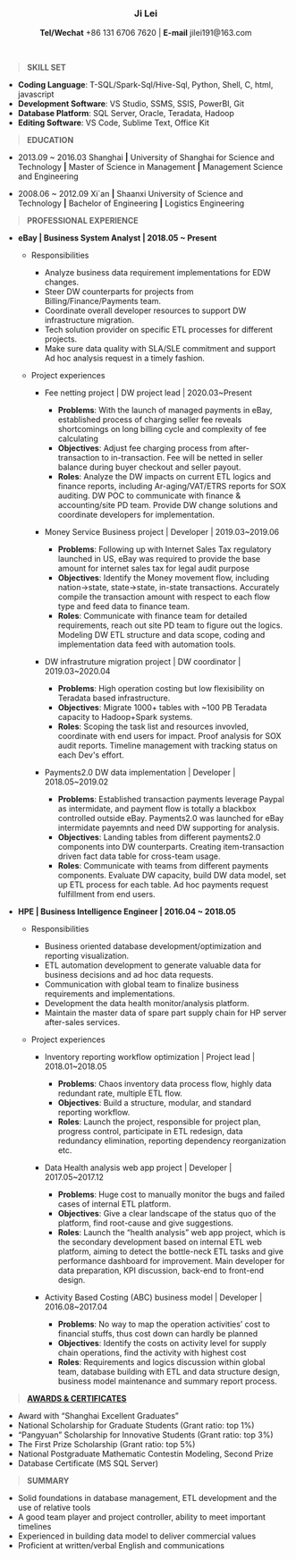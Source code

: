 
<h3 align="center"><strong>Ji Lei</strong></h3>

<p align="center"><strong>Tel/Wechat</strong> +86 131 6706 7620 | <strong>E-mail</strong> jilei191@163.com</p>

<br />
<!--
    <table>
    <tr>
    <td style="width: 80%">
    <h3><strong>Ji Lei</strong><h3>
    <p style="font-size:14px;">
    +86 131 6706 7620 <br />
    jilei191@163.com
    </p>
    </td>
    <td>
    <img src="./photo.png" alt="people_resize" title="my photo"/>
    </td>
    </tr>
    </table>
-->


> **SKILL SET**

- **Coding Language**: T-SQL/Spark-Sql/Hive-Sql, Python, Shell, C, html, javascript 
- **Development Software**: VS Studio, SSMS, SSIS, PowerBI, Git
- **Database Platform**: SQL Server, Oracle, Teradata, Hadoop
- **Editing Software**: VS Code, Sublime Text, Office Kit

> **EDUCATION**

- 2013.09 ~ 2016.03 Shanghai **|** University of Shanghai for Science and Technology **|** Master of Science in Management **|** Management Science and Engineering

- 2008.06 ~ 2012.09 Xi`an **|** Shaanxi University of Science and Technology **|** Bachelor of Engineering **|** Logistics Engineering 

> **PROFESSIONAL EXPERIENCE**

- **eBay | Business System Analyst | 2018.05 ~ Present**

  - Responsibilities
    - Analyze business data requirement implementations for EDW changes.
    - Steer DW counterparts for projects from Billing/Finance/Payments team.
    - Coordinate overall developer resources to support DW infrastructure migration.
    - Tech solution provider on specific ETL processes for different projects.
    - Make sure data quality with SLA/SLE commitment and support Ad hoc analysis request in a timely fashion.

  - Project experiences
    - Fee netting project | DW project lead | 2020.03~Present
      - **Problems**: With the launch of managed payments in eBay, established process of charging seller fee reveals shortcomings on long billing cycle and complexity of fee calculating  
      - **Objectives**: Adjust fee charging process from after-transaction to in-transaction. Fee will be netted in seller balance during buyer checkout and seller payout.
      - **Roles**: Analyze the DW impacts on current ETL logics and finance reports, including Ar-aging/VAT/ETRS reports for SOX auditing. DW POC to communicate with finance & accounting/site PD team. Provide DW change solutions and coordinate developers for implementation. 

    - Money Service Business project | Developer | 2019.03~2019.06
      - **Problems**: Following up with Internet Sales Tax regulatory launched in US, eBay was required to provide the base amount for internet sales tax for legal audit purpose  
      - **Objectives**: Identify the Money movement flow, including nation->state, state->state, in-state transactions. Accurately compile the transaction amount with respect to each flow type and feed data to finance team.
      - **Roles**: Communicate with finance team for detailed requirements, reach out site PD team to figure out the logics. Modeling DW ETL structure and data scope, coding and implementation data feed with automation tools.

    - DW infrastruture migration project | DW coordinator | 2019.03~2020.04
      - **Problems**: High operation costing but low flexisibility on Teradata based infrastructure.
      - **Objectives**: Migrate 1000+ tables with ~100 PB Teradata capacity to Hadoop+Spark systems.
      - **Roles**: Scoping the task list and resources invovled, coordinate with end users for impact. Proof analysis for SOX audit reports. Timeline management with tracking status on each Dev's effort.

    - Payments2.0 DW data implementation | Developer | 2018.05~2019.02
      - **Problems**: Established transaction payments leverage Paypal as intermidate, and payment flow is totally a blackbox controlled outside eBay. Payments2.0 was launched for eBay intermidate payemnts and need DW supporting for analysis.
      - **Objectives**: Landing tables from different payments2.0 components into DW counterparts. Creating item-transaction driven fact data table for cross-team usage.
      - **Roles**: Communicate with teams from different payments components. Evaluate DW capacity, build DW data model, set up ETL process for each table. Ad hoc payments request fulfillment from end users. 


<!--
POC: 1. proof of concept 2. point of contact
SOX: Sarbanes-Oxley Act. 萨班斯-奥克斯里法案，2002年上市公司会计改革
Compliance: 合规，遵从性，顺从性
BSA: bank secrecy act
PD: Product Designer
-->

- **HPE | Business Intelligence Engineer | 2016.04 ~ 2018.05**
   
  - Responsibilities
   
    - Business oriented database development/optimization and reporting visualization.
    - ETL automation development to generate valuable data for business decisions and ad hoc data requests. 
    - Communication with global team to finalize business requirements and implementations.
    - Development the data health monitor/analysis platform.
    - Maintain the master data of spare part supply chain for HP server after-sales services.
   
  - Project experiences
    - Inventory reporting workflow optimization | Project lead | 2018.01~2018.05
      - **Problems**: Chaos inventory data process flow, highly data redundant rate, multiple ETL flow.
      - **Objectives**: Build a structure, modular, and standard reporting workflow.
      - **Roles**: Launch the project, responsible for project plan, progress control, participate in ETL redesign, data redundancy elimination, reporting dependency reorganization etc.
   
    - Data Health analysis web app project | Developer | 2017.05~2017.12 
      - **Problems**: Huge cost to manually monitor the bugs and failed cases of internal ETL platform.
      - **Objectives**: Give a clear landscape of the status quo of the platform, find root-cause and give suggestions. 
      - **Roles**: Launch the “health analysis” web app project, which is the secondary development based on internal ETL web platform, aiming to detect the bottle-neck ETL tasks and give performance dashboard for improvement. Main developer for data preparation, KPI discussion, back-end to front-end design.
   
    - Activity Based Costing (ABC) business model | Developer | 2016.08~2017.04 
      - **Problems**: No way to map the operation activities’ cost to financial stuffs, thus cost down can hardly be planned  
      - **Objectives**: Identify the costs on activity level for supply chain operations, find the activity with highest cost 
      - **Roles**: Requirements and logics discussion within global team, database building with ETL and data structure design, business model maintenance and summary report process.

<!--
Regular maintenance and reporting automation development
Supply chain master data maintenance, inventory domain data/reporting automation development and ad hoc change request, conference call with American team to re-build a light-weight star data warehouse etc.
-->

> [**AWARDS & CERTIFICATES**](https://github.com/Petersonjoe/profiles)

- Award with “Shanghai Excellent Graduates”
- National Scholarship for Graduate Students (Grant ratio: top 1%)
- “Pangyuan” Scholarship for Innovative Students (Grant ratio: top 3%) 
- The First Prize Scholarship (Grant ratio: top 5%)
- National Postgraduate Mathematic Contestin Modeling, Second Prize 
- Database Certificate (MS SQL Server)

> **SUMMARY**

- Solid foundations in database management, ETL development and the use of relative tools
- A good team player and project controller, ability to meet important timelines
- Experienced in building data model to deliver commercial values
- Proficient at written/verbal English and communications
